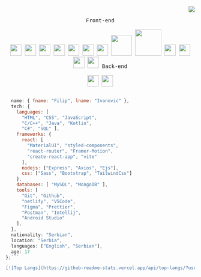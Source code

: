 <img align="right" src="https://media3.giphy.com/media/3oKIPnAiaMCws8nOsE/giphy.gif?cid=790b76112b97e5285caf5cfc92b29d8dfab334ee6d47c26c&rid=giphy.gif&ct=g">  
<p style="display: inline-block;" align="center">
  <kbd>
    <kbd>Front-end</kbd>
    <br>
    <br>
    <img width="30px" src="https://cdn.jsdelivr.net/gh/devicons/devicon/icons/html5/html5-original.svg" /> 
    <img width="30px" src="https://cdn.jsdelivr.net/gh/devicons/devicon/icons/css3/css3-plain.svg" /> 
    <img width="30px" src="https://cdn.jsdelivr.net/gh/devicons/devicon/icons/sass/sass-original.svg" /> 
    <img width="30px" src="https://cdn.jsdelivr.net/gh/devicons/devicon/icons/javascript/javascript-original.svg" />
    <img width="30px" src="https://cdn.jsdelivr.net/gh/devicons/devicon/icons/react/react-original.svg" />
    <img width="30px" src="https://cdn.jsdelivr.net/gh/devicons/devicon/icons/materialui/materialui-original.svg" />
    <img width="30px" src="https://cdn.jsdelivr.net/gh/devicons/devicon/icons/tailwindcss/tailwindcss-plain.svg" />
    <img width="55px" src="https://seeklogo.com/images/R/react-router-logo-AB5BFB638F-seeklogo.com.png" />
    <img width="70px" src="https://styled-components.com/icon.png" />
    <img width="30px" src="https://pagepro.co/blog/wp-content/uploads/2020/03/framer-motion.png" />
    <img width="30px" src="https://seeklogo.com/images/V/vite-logo-BFD4283991-seeklogo.com.png" />
    <img width="30px" src="https://seeklogo.com/images/C/create-react-app-logo-BA592B4FB4-seeklogo.com.png" />
    <img width="30px" src="https://cdn.jsdelivr.net/gh/devicons/devicon/icons/bootstrap/bootstrap-original.svg" />     
    
  </kbd>
  <kbd>
    <kbd>Back-end</kbd>
    <br>
    <br>
    <img width="30px" src="https://cdn.jsdelivr.net/gh/devicons/devicon/icons/nodejs/nodejs-original.svg" />
    <img width="30px" src="https://cdn.jsdelivr.net/gh/devicons/devicon/icons/express/express-original.svg" /> 
  </kbd>

```js const about = {
  name: { fname: "Filip", lname: "Ivanović" },
  tech: {
    languages: [
      "HTML", "CSS", "JavaScript",
      "C/C++", "Java", "Kotlin", 
      "C#", "SQL" ],
    frameworks: {
      react: [
        "MaterialUI", "styled-components",
        "react-router", "Framer-Motion", 
        "create-react-app", "vite"
      ],
      nodejs: ["Express", "Axios", "Ejs"],
      css: ["Sass", "Bootstrap", "TailwindCss"]
    },
    databases: [ "MySQL", "MongoDB" ],
    tools: [
      "Git", "Github", 
      "netlify", "VSCode", 
      "Figma", "Prettier", 
      "Postman", "Intellij", 
      "Android Studio"
    ],
  },
  nationality: "Serbian",
  location: "Serbia",
  languages: ["English", "Serbian"],
  age: 17
};```

[![Top Langs](https://github-readme-stats.vercel.app/api/top-langs/?username=alkanoidev&layout=compact&langs_count=6&theme=react&hide_border=true&exclude_repo=map-generator,')](https://github.com/anuraghazra/github-readme-stats)  
